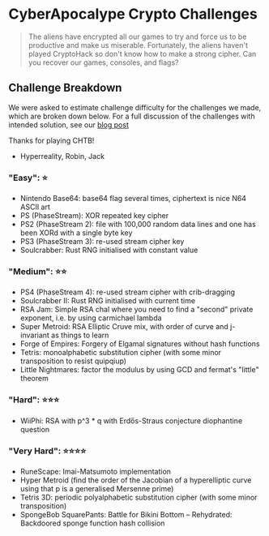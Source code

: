 # CyberApocalype Crypto Challenges

> The aliens have encrypted all our games to try and force us to be productive and make us miserable. Fortunately, the aliens haven't played CryptoHack so don't know how to make a strong cipher. Can you recover our games, consoles, and flags?

## Challenge Breakdown

We were asked to estimate challenge difficulty for the challenges we made, which are broken down below. For a full discussion of the challenges with intended solution, see our [blog post]()

Thanks for playing CHTB!

- Hyperreality, Robin, Jack

### "Easy": ⭐

- Nintendo Base64: base64 flag several times, ciphertext is nice N64 ASCII art
- PS (PhaseStream): XOR repeated key cipher
- PS2 (PhaseStream 2): file with 100,000 random data lines and one has been XORd with a single byte key
- PS3 (PhaseStream 3): re-used stream cipher key
- Soulcrabber: Rust RNG initialised with constant value

### "Medium": ⭐⭐

- PS4 (PhaseStream 4): re-used stream cipher with crib-dragging
- Soulcrabber II: Rust RNG initialised with current time
- RSA Jam: Simple RSA chal where you need to find a "second" private exponent, i.e. by using carmichael lambda
- Super Metroid: RSA Elliptic Cruve mix, with order of curve and j-invariant as things to learn
- Forge of Empires: Forgery of Elgamal signatures without hash functions
- Tetris: monoalphabetic substitution cipher (with some minor transposition to resist quipqiup)
- Little Nightmares: factor the modulus by using GCD and fermat's "little" theorem

### "Hard": ⭐⭐⭐

- WiiPhi: RSA with p^3 * q with Erdős-Straus conjecture diophantine question

### "Very Hard": ⭐⭐⭐⭐

- RuneScape: Imai-Matsumoto implementation
- Hyper Metroid (find the order of the Jacobian of a hyperelliptic curve using that p is a generalised Mersenne prime)
- Tetris 3D: periodic polyalphabetic substitution cipher (with some minor transposition)
- SpongeBob SquarePants: Battle for Bikini Bottom – Rehydrated: Backdoored sponge function hash collision
